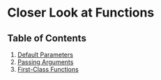# **Closer Look at Functions**

## **Table of Contents**

1. [Default Parameters](/javascript/closer-look-at-functions/default-parameters.md)
2. [Passing Arguments](/javascript/closer-look-at-functions/passing-arguments.md)
3. [First-Class Functions](/javascript/closer-look-at-functions/first-class-functions-hocs.md)